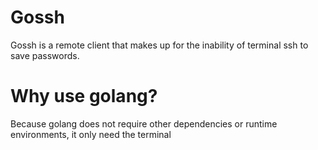 # Gossh

Gossh is a remote client that makes up for the inability of terminal ssh to save passwords.

# Why use golang?

Because golang does not require other dependencies or runtime environments, it only need the terminal